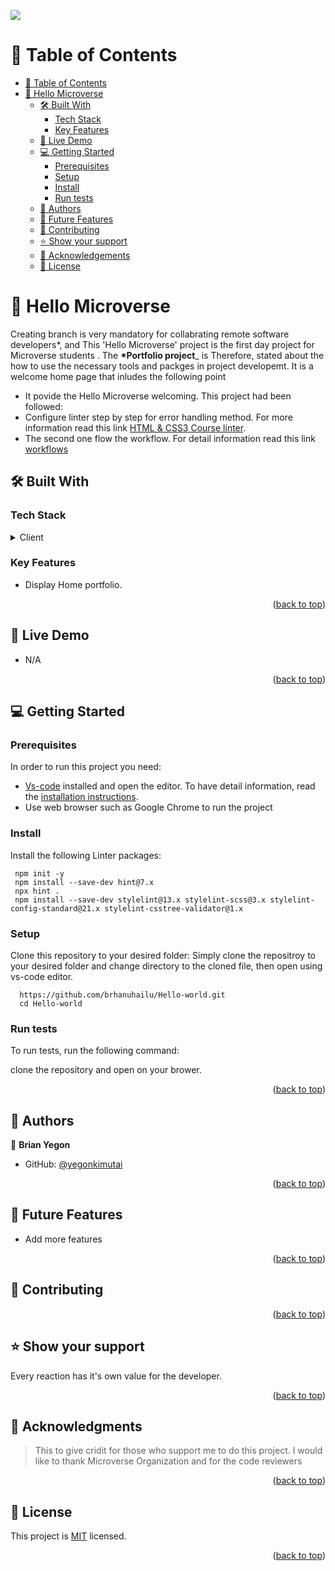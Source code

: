 ![](https://img.shields.io/badge/Microverse-blueviolet)
<a name="readme-top"></a>

# 📗 Table of Contents

- [📗 Table of Contents](#-table-of-contents)
- [📖 Hello Microverse ](#-Hello-Microverse-)
  - [🛠 Built With ](#-built-with-)
    - [Tech Stack ](#tech-stack-)
    - [Key Features ](#key-features-)
  - [🚀 Live Demo ](#-live-demo-)
  - [💻 Getting Started ](#-getting-started-)
    - [Prerequisites](#prerequisites)
    - [Setup](#setup)
    - [Install](#install)
    - [Run tests](#run-tests)
  - [👥 Authors ](#-authors-)
  - [🔭 Future Features ](#-future-features-)
  - [🤝 Contributing ](#-contributing-)
  - [⭐️ Show your support ](#️-show-your-support-)
  - [🙏 Acknowledgements](#acknowledgements)
  - [📝 License ](#-license-)

<!-- PROJECT DESCRIPTION -->

# 📖 Hello Microverse <a name="about-the-project"></a>

Creating branch is very mandatory for collabrating remote software developers\*, and This 'Hello Microverse' project is the first day project for Microverse students . The **\*Portfolio project**\_  is Therefore, stated about the how to use the necessary tools and packges in project developemt. It is a welcome home page that inludes the following point

- It povide the Hello Microverse welcoming.
This project had been followed:
- Configure linter step by step for error handling method. For more information read this link [HTML & CSS3 Course linter](https://github.com/microverseinc/linters-config/tree/master/html-css).
- The second one flow the workflow. For detail information read this link [workflows](https://github.com/microverseinc/curriculum-transversal-skills/blob/main/git-github/articles/github_flow.md)

## 🛠 Built With <a name="built-with"></a>

### Tech Stack <a name="tech-stack"></a>

<details>
  <summary>Client</summary>

</details>

<!-- Features -->

### Key Features <a name="key-features"></a>

- Display Home portfolio.

<p align="right">(<a href="#readme-top">back to top</a>)</p>

## 🚀 Live Demo <a name="live-demo"></a>

- N/A

<p align="right">(<a href="#readme-top">back to top</a>)</p>

<!-- GETTING STARTED -->

## 💻 Getting Started <a name="getting-started"></a>

### Prerequisites

In order to run this project you need:

- [Vs-code](https://code.visualstudio.com/download) installed and open the editor. To have detail information, read the [installation instructions](https://code.visualstudio.com/).
- Use web browser such as Google Chrome  to run the project
### Install

Install the following Linter packages:


```
 npm init -y
 npm install --save-dev hint@7.x
 npx hint .
 npm install --save-dev stylelint@13.x stylelint-scss@3.x stylelint-config-standard@21.x stylelint-csstree-validator@1.x
```
### Setup

Clone this repository to your desired folder:
Simply clone the repositroy to your desired folder and change directory to the cloned file, then open using vs-code editor.

```
  https://github.com/brhanuhailu/Hello-world.git
  cd Hello-world
```


### Run tests

To run tests, run the following command:

clone the repository and open on your brower.

<p align="right">(<a href="#readme-top">back to top</a>)</p>

<!-- AUTHORS -->

## 👥 Authors <a name="authors"></a>

👤 **Brian Yegon**

- GitHub: [@yegonkimutai](https://github.com/yegonkimutai)

<p align="right">(<a href="#readme-top">back to top</a>)</p>

<!-- FUTURE FEATURES -->

## 🔭 Future Features <a name="future-features"></a>

- Add more features

<p align="right">(<a href="#readme-top">back to top</a>)</p>

<!-- CONTRIBUTING -->

## 🤝 Contributing <a name="contributing"></a>


<p align="right">(<a href="#readme-top">back to top</a>)</p>

<!-- SUPPORT -->

## ⭐️ Show your support <a name="support"></a>

Every reaction has it's own value for the developer.

<p align="right">(<a href="#readme-top">back to top</a>)</p>

## 🙏 Acknowledgments <a name="acknowledgements"></a>

> This to give cridit for those who support me to do this project.
I would like to thank Microverse Organization and for the code reviewers

<p align="right">(<a href="#readme-top">back to top</a>)</p>

<!-- LICENSE -->

## 📝 License <a name="license"></a>

This project is [MIT](./MIT.md) licensed.

<p align="right">(<a href="#readme-top">back to top</a>)</p>